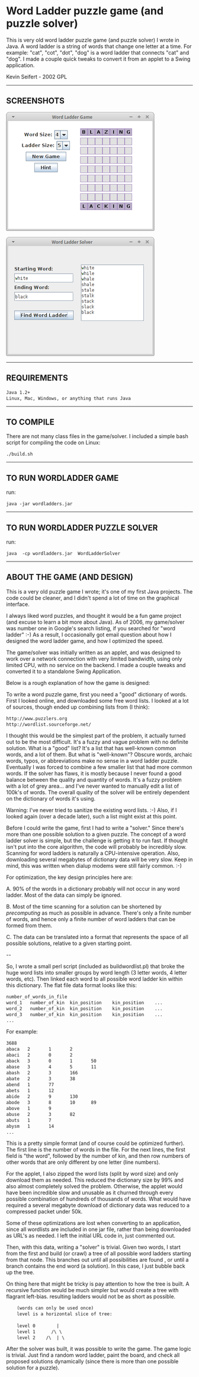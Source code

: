 # Word Ladder puzzle game (and puzzle solver)

This is very old word ladder puzzle game (and puzzle solver) I wrote in Java.
A word ladder is a string of words that change one letter at a time. For
example: "cat", "cot", "dot", "dog" is a word ladder that connects "cat" and
"dog".  I made a couple quick tweaks to convert it from an applet to a Swing
application. 

Kevin Seifert - 2002 GPL

-------------------------------------------------------------------------------
SCREENSHOTS
-------------------------------------------------------------------------------

![Alt text](https://github.com/sevkeifert/wordladder-game-solver/blob/master/screenshot.png?raw=true "WordLadder Game")

![Alt text](https://github.com/sevkeifert/wordladder-game-solver/blob/master/screenshot2.png?raw=true "WordLadder Solver")


-------------------------------------------------------------------------------
REQUIREMENTS
-------------------------------------------------------------------------------

	Java 1.2+
	Linux, Mac, Windows, or anything that runs Java

-------------------------------------------------------------------------------
TO COMPILE
-------------------------------------------------------------------------------

There are not many class files in the game/solver.
I included a simple bash script for compiling the code on Linux:

	./build.sh

-------------------------------------------------------------------------------
TO RUN WORDLADDER GAME
-------------------------------------------------------------------------------

run:

	java -jar wordladders.jar

-------------------------------------------------------------------------------
TO RUN WORDLADDER PUZZLE SOLVER
-------------------------------------------------------------------------------

run:

	java  -cp wordladders.jar  WordLadderSolver 

-------------------------------------------------------------------------------
ABOUT THE GAME (AND DESIGN)
-------------------------------------------------------------------------------

This is a very old puzzle game I wrote; it's one of my first Java projects.
The code could  be cleaner, and I didn't spend a lot of time on the graphical
interface. 

I always liked word puzzles, and thought it would be a fun game project (and
excuse to learn a bit more about Java).  As of 2006, my game/solver was number
one in Google's search listing, if you searched for "word ladder" :-) As a
result, I occasionally got email question about how I designed the word ladder
game, and how I optimized the speed.

The game/solver was initially written as an applet, and was designed to work
over a network connection with very limited bandwidth, using only limited CPU,
with no service on the backend.  I made a couple tweaks and converted it to a
standalone Swing Application.  


Below is a rough explanation of how the game is designed:

To write a word puzzle game, first you need a "good" dictionary of words.
First I looked online, and downloaded some free word lists.  I looked at a lot
of sources, though ended up combining lists from (I think): 

	http://www.puzzlers.org 
	http://wordlist.sourceforge.net/

I thought this would be the simplest part of the problem, it actually turned
out to be the most difficult. It's a fuzzy and vague problem with no definite
solution.  What is a "good" list?  It's a list that has well-known common
words, and a lot of them.  But what is "well-known"?  Obscure words, archaic
words, typos, or abbreviations make no sense in a word ladder puzzle.
Eventually I was forced to combine a few smaller list that had more common
words.  If the solver has flaws, it is mostly because I never found a good
balance between the quality and quantity of words.  It's a fuzzy problem with a
lot of grey area...  and I've never wanted to manually edit a list of 100k's of
words.  The overall quality of the solver will be entirely dependent on the
dictionary of words it's using.

Warning: I've never tried to sanitize the existing word lists.  :-)  Also, if I
looked again (over a decade later), such a list might exist at this point.


Before I could write the game, first I had to write a "solver."   Since
there's more than one possible solution to a given puzzle.  The concept of a
word ladder solver is simple, but the challenge is getting it to run fast.  If
thought isn't put into the core algorithm, the code will probably be incredibly
slow.  Scanning for word ladders is naturally a CPU-intensive operation. Also,
downloading several megabytes of dictionary data will be very slow.  Keep in
mind, this was written when dialup modems were still fairly common. :-)

For optimization, the key design principles here are: 

A. 90% of the words in a dictionary probably will not occur in any word ladder.
Most of the data can simply be ignored.  

B. Most of the time scanning for a solution can be shortened by *precomputing*
as much as possible in advance.  There's only a finite number of words, and
hence only a finite number of word ladders that can be formed from them.

C. The data can be translated into a format that represents the space of all
possible solutions, relative to a given starting point. 

-- 

So, I wrote a small perl script (included as buildwordlist.pl) that broke the
huge word lists into smaller groups by word length (3 letter words, 4 letter
words, etc).  Then linked each word to all possible word ladder kin within this
dictionary.  The flat file data format looks like this:

	number_of_words_in_file
	word_1   number_of_kin	kin_position	kin_position	...
	word_2   number_of_kin	kin_position	kin_position	...
	word_3   number_of_kin	kin_position	kin_position	...
	...

For example:

	3688
	abaca   2       1       2
	abaci   2       0       2
	aback   3       0       1       50
	abase   3       4       5       11
	abash   2       3       166
	abate   2       3       38
	abend   1       77
	abets   1       12
	abide   2       9       130
	abode   3       8       10      89
	above   1       9
	abuse   2       3       82
	abuts   1       7
	abysm   1       14
	...

This is a pretty simple format (and of course could be optimized further).  The
first line is the number of words in the file. For the next lines, the first
field is "the word", followed by the number of kin, and then row numbers of
other words that are only different by one letter (line numbers).

For the applet, I also zipped the word lists (split by word size) and only
download them as needed.  This reduced the dictionary size by 99% and
also almost completely solved the problem.  Otherwise, the applet would have
been incredible slow and unusable as it churned through every possible
combination of hundreds of thousands of words.  What would have required a
several megabyte download of dictionary data was reduced to a compressed packet
under 50k.

Some of these optimizations are lost when converting to an  application, since
all wordlists are included in one jar file, rather than being downloaded as
URL's as needed.  I left the initial URL code in, just commented out.

Then, with this data, writing a "solver" is trivial. Given two words, I
start from the first and build (or crawl) a tree of all possible word ladders
starting from that node.  This branches out until all possibilities are found ,
or until a branch contains the end word (a solution).  In this case, I just
bubble back up the tree.  

On thing here that might be tricky is pay attention to how the tree is built.
A recursive function would be much simpler but would create a tree with
flagrant left-bias.  resulting ladders would not be as short as possible.


        (words can only be used once)    	
		level is a horizontal slice of tree:
	
		level 0	       |	
		level 1	     /\ \
		level 2	   /\  | \


After the solver was built, it was possible to write the game.   The game
logic is trivial.  Just find a random word ladder, paint the board, and check
all proposed solutions dynamically (since there is more than one  possible
solution for a puzzle). 

